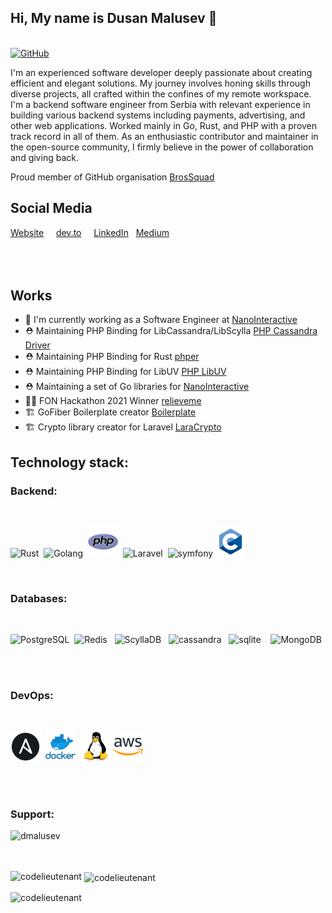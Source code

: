 ## Hi, My name is Dusan Malusev 👋

<br/>
<a href="https://github.com/CodeLieutenant"><img src="https://img.shields.io/github/followers/CodeLieutenant.svg?label=GitHub&style=social" alt="GitHub"></a>
<br/>

<p>
I'm an experienced software developer deeply passionate about creating efficient and elegant solutions. My journey involves honing skills through diverse projects, all crafted within the confines of my remote workspace. 
I'm a backend software engineer from Serbia with relevant experience in building various backend systems including payments, advertising, and other web applications. 
Worked mainly in Go, Rust, and PHP with a proven track record in all of them. 
As an enthusiastic contributor and maintainer in the open-source community, I firmly believe in the power of collaboration and giving back.
  
Proud member of GitHub organisation <a class="text-blue-400 hover:text-blue-600 transition-all" href="https://github.com/BrosSquad">BrosSquad</a>
</p>

## Social Media

<div>
<a href="https://www.dusanmalusev.dev"> Website</a>&nbsp;&nbsp;&nbsp;&nbsp;
<a href="https://dev.to/malusev998">dev.to</a>&nbsp;&nbsp;&nbsp;&nbsp;
<a href="https://www.linkedin.com/in/malusevd998/">LinkedIn</a>&nbsp;&nbsp;
<a href="https://medium.com/@malusevd99">Medium</a>
</div>

<br/>
<br/>
<br/>

## Works

- 🏢 I'm currently working as a Software Engineer at [NanoInteractive](https://github.com/nano-interactive)
- ⛑️ Maintaining PHP Binding for LibCassandra/LibScylla [PHP Cassandra Driver](https://github.com/he4rt/scylladb-php-driver)
- ⛑️ Maintaining PHP Binding for Rust [phper](https://github.com/CodeLieutenant/phper)
- ⛑️ Maintaining PHP Binding for LibUV [PHP LibUV](https://github.com/CodeLieutenant/ext-uv)
- ⛑️ Maintaining a set of Go libraries for [NanoInteractive](https://github.com/nano-interactive)
- 🧑‍💻 FON Hackathon 2021 Winner [relieveme](https://github.com/BrosSquad/relieveme)
- 🏗️ GoFiber Boilerplate creator [Boilerplate](https://github.com/CodeLieutenant/GoFiber-Boilerplate)
- 🏗️ Crypto library creator for Laravel [LaraCrypto](https://github.com/CodeLieutenant/laravel-crypto)

## Technology stack:

### Backend:

<br/>

<img alt="Rust" width="48px" src="https://avatars.githubusercontent.com/u/5430905?s=200&v=4" />&nbsp;
<img alt="Golang" width="48px" src="https://avatars.githubusercontent.com/u/4314092?s=200&v=4" />&nbsp;
<img alt="PHP" width="48px" src="https://raw.githubusercontent.com/github/explore/ccc16358ac4530c6a69b1b80c7223cd2744dea83/topics/php/php.png" />&nbsp;
<img alt="Laravel" width="48px" src="https://avatars.githubusercontent.com/u/958072?s=200&v=4" />&nbsp;
<img src="https://symfony.com/logos/symfony_black_03.svg" alt="symfony" width="48px" height="48px"/> 
<img alt="C" width="48px" src="https://raw.githubusercontent.com/github/explore/f3e22f0dca2be955676bc70d6214b95b13354ee8/topics/c/c.png" />&nbsp;

<br/>

### Databases:

<br/>

<img alt="PostgreSQL" width="48px" src="https://avatars.githubusercontent.com/u/177543?s=200&v=4" />&nbsp;
<img alt="Redis" width="48px" src="https://avatars.githubusercontent.com/u/1529926?s=200&v=4" />&nbsp;&nbsp;
<img alt="ScyllaDB" width="48px" src="https://avatars.githubusercontent.com/u/14364730?s=200&v=4" />&nbsp;&nbsp;
<img src="https://www.vectorlogo.zone/logos/apache_cassandra/apache_cassandra-icon.svg" alt="cassandra" width="48px" height="48px"/>&nbsp;&nbsp;
<img src="https://www.vectorlogo.zone/logos/sqlite/sqlite-icon.svg" alt="sqlite" width="48px" height="48px" /> &nbsp;&nbsp;
<img alt="MongoDB" width="48px" src="https://avatars.githubusercontent.com/u/45120?s=200&v=4" />&nbsp;

<br/>
<br/>

### DevOps:

<br/>

<img alt="Ansible" width="48px" src="https://raw.githubusercontent.com/github/explore/80688e429a7d4ef2fca1e82350fe8e3517d3494d/topics/ansible/ansible.png" />&nbsp;
<img alt="Terraform" width="48px" src="https://raw.githubusercontent.com/github/explore/80688e429a7d4ef2fca1e82350fe8e3517d3494d/topics/docker/docker.png" />&nbsp;
<img src="https://raw.githubusercontent.com/devicons/devicon/master/icons/linux/linux-original.svg" alt="linux" width="48px" height="48px"/> 
<img src="https://raw.githubusercontent.com/devicons/devicon/master/icons/amazonwebservices/amazonwebservices-original-wordmark.svg" alt="aws" width="48px" height="48px"/>

<br/>
<br/>

<div>
<h3 align="left">Support:</h3>
<p><a href="https://www.buymeacoffee.com/dmalusev"> <img align="left" src="https://cdn.buymeacoffee.com/buttons/v2/default-yellow.png" height="50" width="210" alt="dmalusev" /></a></p>
<br/>
<br/>
</div>&nbsp;&nbsp;&nbsp;&nbsp;&nbsp;&nbsp;

<div  align="left">
<p><img align="left" src="https://github-readme-stats.vercel.app/api/top-langs?username=codelieutenant&show_icons=true&locale=en&layout=compact&theme=tokyonight" alt="codelieutenant" /></p>
<p>&nbsp;<img align="center" src="https://github-readme-stats.vercel.app/api?username=codelieutenant&show_icons=true&locale=en&count_private=true&show_icons=true&theme=tokyonight" alt="codelieutenant" /></p>
<p><img align="center" src="https://github-readme-streak-stats.herokuapp.com/?user=codelieutenant&theme=tokyonight" alt="codelieutenant" /></p>
</div>
